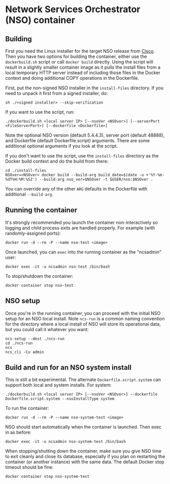 # Network Services Orchestrator (NSO) container

## Building
First you need the Linux installer for the target NSO release from [Cisco](https://software.cisco.com/download/home).
Then you have two options for building the container, either use the ```dockerbuild.sh``` script or call
```docker build``` directly. Using the script will result in a slightly smaller container image as it pulls
the install files from a local temporary HTTP server instead of including those files in the Docker context
and doing additional COPY operations in the Dockerfile.

First, put the non-signed NSO installer in the ```install-files``` directory. If you need to unpack it first
from a signed installer, do:
```commandline
sh ./<signed installer> --skip-verification
```

If you want to use the script, run:
```commandline
./dockerbuild.sh <local server IP> [--nsoVer <NSOver>] [--serverPort <FileServerPort>] [--dockerfile <Dockerfile>]
```
Note the optional NSO version (default 5.4.4.3), server port (default 48888), and Dockerfile (default Dockerfile.script)
arguments. There are some additional optional arguments if you look at the script.

If you don't want to use the script, use the ```install-files``` directory as the Docker build context
and do the build from there:
```commandline
cd ./install-files
NSOver=<NSOver> docker build --build-arg build_date=$(date -u +'%Y-%m-%dT%H:%M:%SZ') --build-arg nso_ver=$NSOver -t $USER/nso:$NSOver .
```
You can override any of the other ```ARG``` defaults in the Dockerfile with additional ```--build-arg```.

## Running the container
It's strongly recommended you launch the container non-interactively so logging and child process exits are
handled properly. For example (with randomly-assigned ports):
```commandline
docker run -d --rm -P --name nso-test <image>
```

Once launched, you can ```exec``` into the running container as the "ncsadmin" user:
```commandline
docker exec -it -u ncsadmin nso-test /bin/bash
```

To stop/shutdown the container:
```commandline
docker container stop nso-test
```

## NSO setup
Once you're in the running container, you can proceed with the initial NSO setup for an NSO local install. Note
```ncs-run``` is a common naming convention for the directory where a local install of NSO will store its operational
data, but you could call it whatever you want:
```commandline
ncs-setup --dest ./ncs-run
cd ./ncs-run
ncs
ncs_cli -Cu admin
```

## Build and run for an NSO system install
This is still a bit experimental. The alternate ```Dockerfile.script.system``` can support both local and system
installs. For system:
```commandline
./dockerbuild.sh <local server IP> [--nsoVer <NSOver>] --dockerfile Dockerfile.script.system --nsoInstallType system
```
To run the container:
```commandline
docker run -d --rm -P --name nso-system-test <image>
```
NSO should start automatically when the container is launched. Then exec in as before:
```commandline
docker exec -it -u ncsadmin nso-system-test /bin/bash
```
When stopping/shutting down the container, make sure you give NSO time to exit cleanly and close its database,
especially if you plan on restarting the container (or another instance) with the same data. The default Docker
stop timeout  should be fine:
```commandline
docker container stop nso-system-test
```
